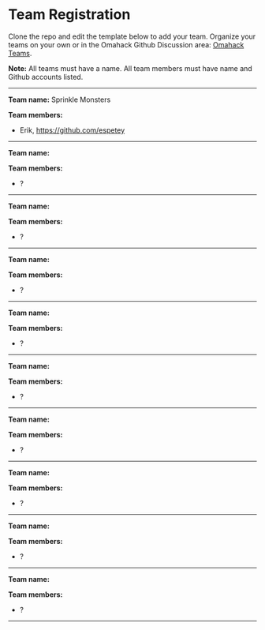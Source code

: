 # Team Registration

Clone the repo and edit the template below to add your team. Organize your teams on your own or in the Omahack Github Discussion area: <a href="https://github.com/omahack/omahack.com/discussions/categories/teams">Omahack Teams</a>.

**Note:** All teams must have a name. All team members must have name and Github accounts listed.

---
**Team name:** Sprinkle Monsters

**Team members:**
- Erik, https://github.com/espetey
---
**Team name:** 

**Team members:**
- ?

---
**Team name:** 

**Team members:**
- ?

---
**Team name:** 

**Team members:**
- ?

---
**Team name:** 

**Team members:**
- ?

---
**Team name:** 

**Team members:**
- ?

---
**Team name:** 

**Team members:**
- ?

---
**Team name:** 

**Team members:**
- ?

---
**Team name:** 

**Team members:**
- ?

---
**Team name:** 

**Team members:**
- ?

---


